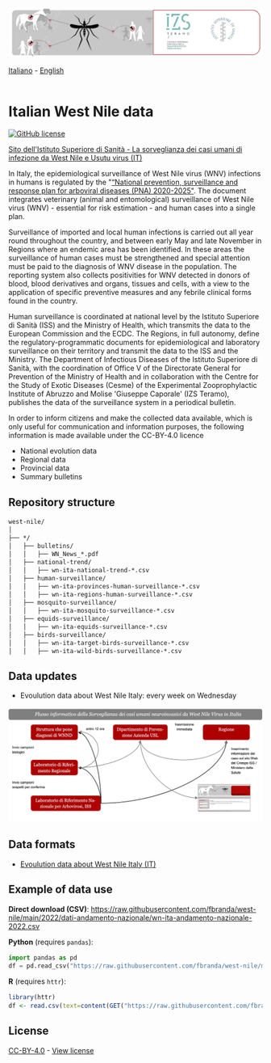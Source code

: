 <img src="https://github.com/fbranda/west-nile/blob/main/assets/img/logo-wn.jpg" alt="WNV" data-canonical-src="https://github.com/fbranda/west-nile/blob/main/assets/img/logo-wn.jpg" width="900"/>

[Italiano](README.md) - [English](README_EN.md)<br><br>

# Italian West Nile data

[![GitHub license](https://img.shields.io/badge/License-Creative%20Commons%20Attribution%204.0%20International-blue)](https://github.com/fbranda/west-nile/blob/main/LICENSE.md)

[Sito dell'Istituto Superiore di Sanità - La sorveglianza dei casi umani di infezione da West Nile e Usutu virus (IT)](https://www.epicentro.iss.it/westnile/bollettino)


In Italy, the epidemiological surveillance of West Nile virus (WNV) infections in humans is regulated by the "[“National prevention, surveillance and response plan for arboviral diseases (PNA) 2020-2025"](https://www.statoregioni.it/media/2371/p-1-csr-rep-n-1-15gen2020.pdf). 
The document integrates veterinary (animal and entomological) surveillance of West Nile virus (WNV) - essential for risk estimation - and human cases into a single plan. 

Surveillance of imported and local human infections is carried out all year round throughout the country, and between early May and late November in Regions where an endemic area has been identified. In these areas the surveillance of human cases must be strengthened and special attention must be paid to the diagnosis of WNV disease in the population. The reporting system also collects positivities for WNV detected in donors of blood, blood derivatives and organs, tissues and cells, with a view to the application of specific preventive measures and any febrile clinical forms found in the country.

Human surveillance is coordinated at national level by the Istituto Superiore di Sanità (ISS) and the Ministry of Health, which transmits the data to the European Commission and the ECDC. The Regions, in full autonomy, define the regulatory-programmatic documents for epidemiological and laboratory surveillance on their territory and transmit the data to the ISS and the Ministry. The Department of Infectious Diseases of the Istituto Superiore di Sanità, with the coordination of Office V of the Directorate General for Prevention of the Ministry of Health and in collaboration with the Centre for the Study of Exotic Diseases (Cesme) of the Experimental Zooprophylactic Institute of Abruzzo and Molise 'Giuseppe Caporale' (IZS Teramo), publishes the data of the surveillance system in a periodical bulletin.

In order to inform citizens and make the collected data available, which is only useful for communication and information purposes, the following information is made available under the CC-BY-4.0 licence

- National evolution data
- Regional data
- Provincial data
- Summary bulletins

## Repository structure
```
west-nile/
│
├── */
│   ├── bulletins/
│   │   ├── WN_News_*.pdf
│   ├── national-trend/
│   │   ├── wn-ita-national-trend-*.csv
│   ├── human-surveillance/
│   │   ├── wn-ita-provinces-human-surveillance-*.csv
│   │   ├── wn-ita-regions-human-surveillance-*.csv
│   ├── mosquito-surveillance/
│   │   ├── wn-ita-mosquito-surveillance-*.csv
│   ├── equids-surveillance/
│   │   ├── wn-ita-equids-surveillance-*.csv
│   ├── birds-surveillance/
│   │   ├── wn-ita-target-birds-surveillance-*.csv
│   │   ├── wn-ita-wild-birds-surveillance-*.csv

```

## Data updates

- Evoulution data about West Nile Italy:  every week on Wednesday

<img src="https://github.com/fbranda/west-nile/blob/main/assets/img/esempio-flusso.jpg" alt="WNV" data-canonical-src="https://github.com/fbranda/west-nile/blob/main/assets/img/esempio-flusso.jpg"/>


## Data formats

- [Evoulution data about West Nile Italy (IT)](dati-andamento-wnv-italia.md)<br>

## Example of data use

**Direct download (CSV)**: https://raw.githubusercontent.com/fbranda/west-nile/main/2022/dati-andamento-nazionale/wn-ita-andamento-nazionale-2022.csv

**Python** (requires `pandas`):
```python
import pandas as pd
df = pd.read_csv("https://raw.githubusercontent.com/fbranda/west-nile/main/2022/dati-andamento-nazionale/wn-ita-andamento-nazionale-2022.csv")
```

**R** (requires `httr`):
```r
library(httr)
df <- read.csv(text=content(GET("https://raw.githubusercontent.com/fbranda/west-nile/main/2022/dati-andamento-nazionale/wn-ita-andamento-nazionale-2022.csv")))
```

## License

[CC-BY-4.0](https://creativecommons.org/licenses/by/4.0/deed.it) - [View license](https://github.com/fbranda/west-nile/blob/main/LICENSE.md)
